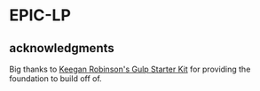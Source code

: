# EPIC-LP

## acknowledgments
Big thanks to <a href="https://github.com/keeganhr/gulp-starter-project.git">Keegan Robinson's Gulp Starter Kit</a> for providing the foundation to build off of. 
